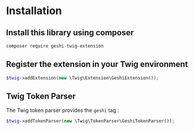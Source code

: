 # Installation

## Install this library using composer

```bash
composer require geshi-twig-extension
```

## Register the extension in your Twig environment

```php
$twig->addExtension(new \Twig\Extension\GeshiExtension());
```

## Twig Token Parser

The Twig token parser provides the `geshi` tag :

```php
$twig->addTokenParser(new \Twig\TokenParser\GeshiTokenParser());
```
